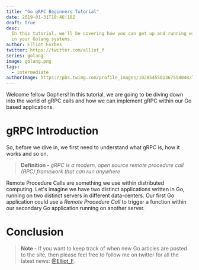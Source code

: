 ```yaml
---
title: "Go gRPC Beginners Tutorial"
date: 2019-01-31T18:46:18Z
draft: true
desc:
  In this tutorial, we'll be covering how you can get up and running with gRPC
  in your Golang systems.
author: Elliot Forbes
twitter: https://twitter.com/elliot_f
series: golang
image: golang.png
tags:
  - intermediate
authorImage: https://pbs.twimg.com/profile_images/1028545501367554048/lzr43cQv_400x400.jpg
---
```


Welcome fellow Gophers! In this tutorial, we are going to be diving down into
the world of gRPC calls and how we can implement gRPC within our Go based
applications.

# gRPC Introduction

So, before we dive in, we first need to understand what gRPC is, how it works
and so on.

> **Definition -** _gRPC is a modern, open source remote procedure call (RPC)
> framework that can run anywhere_

Remote Procedure Calls are something we use within distributed computing. Let's
imagine we have two distinct applications written in Go, running on two distinct
servers in different data-centers. Our first Go application could use a _Remote
Procedure Call_ to trigger a function within our secondary Go application
running on another server.

# Conclusion

> **Note -** If you want to keep track of when new Go articles are posted to the
> site, then please feel free to follow me on twitter for all the latest news:
> [@Elliot_F](https://twitter.com/elliot_f).
